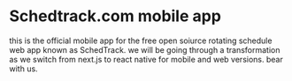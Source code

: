 # Schedtrack.com mobile app


this is the official mobile app for the free open soiurce rotating schedule web app known as SchedTrack.
we will be going through a transformation as we switch from next.js to react native for mobile and web versions. bear with us.
